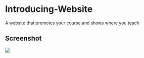 <h1>Introducing-Website</h1>

A website that promotes your course and shows where you teach

<h2>Screenshot</h2>

![](ekran.gif)
